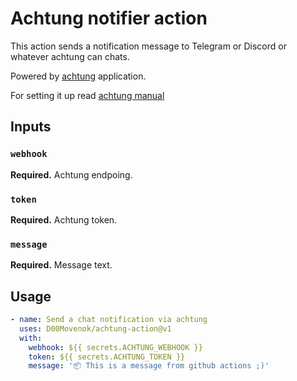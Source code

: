 # Achtung notifier action

This action sends a notification message to Telegram or Discord or whatever achtung can chats.

Powered by [achtung](https://github.com/D00Movenok/achtung) application.

For setting it up read [achtung manual](https://github.com/D00Movenok/achtung/blob/main/README.md)

## Inputs

### `webhook`

**Required.** Achtung endpoing.

### `token`

**Required.** Achtung token.

### `message`

**Required.** Message text.

## Usage

```yml
- name: Send a chat notification via achtung
  uses: D00Movenok/achtung-action@v1
  with:
    webhook: ${{ secrets.ACHTUNG_WEBHOOK }}
    token: ${{ secrets.ACHTUNG_TOKEN }}
    message: '📦 This is a message from github actions ;)'
```
